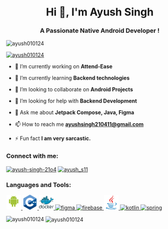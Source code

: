 <h1 align="center">Hi 👋, I'm Ayush Singh</h1>
<h3 align="center">A Passionate Native Android Developer !</h3>

<p align="left"> <img src="https://komarev.com/ghpvc/?username=ayush010124&label=Profile%20views&color=0e75b6&style=flat" alt="ayush010124" /> </p>

<p align="left"> <a href="https://github.com/ryo-ma/github-profile-trophy"><img src="https://github-profile-trophy.vercel.app/?username=ayush010124" alt="ayush010124" /></a> </p>

- 🔭 I’m currently working on **Attend-Ease**

- 🌱 I’m currently learning **Backend technologies**

- 👯 I’m looking to collaborate on **Android Projects**

- 🤝 I’m looking for help with **Backend Development**

- 💬 Ask me about **Jetpack Compose, Java, Figma**

- 📫 How to reach me **ayushsingh210411@gmail.com**

- ⚡ Fun fact **I am very sarcastic.**

<h3 align="left">Connect with me:</h3>
<p align="left">
<a href="https://linkedin.com/in/ayush-singh-21o4" target="blank"><img align="center" src="https://raw.githubusercontent.com/rahuldkjain/github-profile-readme-generator/master/src/images/icons/Social/linked-in-alt.svg" alt="ayush-singh-21o4" height="30" width="40" /></a>
<a href="https://instagram.com/ayush_s11" target="blank"><img align="center" src="https://raw.githubusercontent.com/rahuldkjain/github-profile-readme-generator/master/src/images/icons/Social/instagram.svg" alt="ayush_s11" height="30" width="40" /></a>
</p>

<h3 align="left">Languages and Tools:</h3>
<p align="left"> <a href="https://developer.android.com" target="_blank" rel="noreferrer"> <img src="https://raw.githubusercontent.com/devicons/devicon/master/icons/android/android-original-wordmark.svg" alt="android" width="40" height="40"/> </a> <a href="https://www.w3schools.com/cpp/" target="_blank" rel="noreferrer"> <img src="https://raw.githubusercontent.com/devicons/devicon/master/icons/cplusplus/cplusplus-original.svg" alt="cplusplus" width="40" height="40"/> </a> <a href="https://www.docker.com/" target="_blank" rel="noreferrer"> <img src="https://raw.githubusercontent.com/devicons/devicon/master/icons/docker/docker-original-wordmark.svg" alt="docker" width="40" height="40"/> </a> <a href="https://www.figma.com/" target="_blank" rel="noreferrer"> <img src="https://www.vectorlogo.zone/logos/figma/figma-icon.svg" alt="figma" width="40" height="40"/> </a> <a href="https://firebase.google.com/" target="_blank" rel="noreferrer"> <img src="https://www.vectorlogo.zone/logos/firebase/firebase-icon.svg" alt="firebase" width="40" height="40"/> </a> <a href="https://www.java.com" target="_blank" rel="noreferrer"> <img src="https://raw.githubusercontent.com/devicons/devicon/master/icons/java/java-original.svg" alt="java" width="40" height="40"/> </a> <a href="https://kotlinlang.org" target="_blank" rel="noreferrer"> <img src="https://www.vectorlogo.zone/logos/kotlinlang/kotlinlang-icon.svg" alt="kotlin" width="40" height="40"/> </a> <a href="https://spring.io/" target="_blank" rel="noreferrer"> <img src="https://www.vectorlogo.zone/logos/springio/springio-icon.svg" alt="spring" width="40" height="40"/> </a> </p>

<p><img align="left" src="https://github-readme-stats.vercel.app/api/top-langs?username=ayush010124&show_icons=true&locale=en&layout=compact" alt="ayush010124" /></p>

<p>&nbsp;<img align="center" src="https://github-readme-stats.vercel.app/api?username=ayush010124&show_icons=true&locale=en" alt="ayush010124" /></p>
